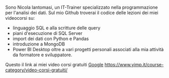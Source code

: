Sono Nicola Iantomasi, un IT-Trainer specializzato nella programmazione per l'analisi dei dati. Sul mio Github troverai il codice delle lezioni dei miei videocorsi su:
- linguaggio SQL e alla scritture delle query 
- piani d'esecuzione di SQL Server
- import dei dati con Python e Pandas
- introduzione a MongoDB
- Power BI Desktop
oltre a vari progetti personali associati alla mia attività da formatore e sviluppatore.

Questo il link ai miei video corsi gratuiti <a href="https://www.yimp.it/course-category/video-corsi-gratuiti/" target="_blank">Google</a> https://www.yimp.it/course-category/video-corsi-gratuiti/

<!--
**iantomasinicola/iantomasinicola** is a ✨ _special_ ✨ repository because its `README.md` (this file) appears on your GitHub profile.

Here are some ideas to get you started:

- 🔭 I’m currently working on ...
- 🌱 I’m currently learning ...
- 👯 I’m looking to collaborate on ...
- 🤔 I’m looking for help with ...
- 💬 Ask me about ...
- 📫 How to reach me: ...
- 😄 Pronouns: ...
- ⚡ Fun fact: ...
-->
